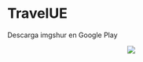 # TravelUE

Descarga imgshur en Google Play

<p align="center"><a href="https://play.google.com/store/apps/details?id=com.application.imgshuranuncios&hl=es
"><img src="http://i.imgur.com/pWsDN7C.png"/></a></p>

